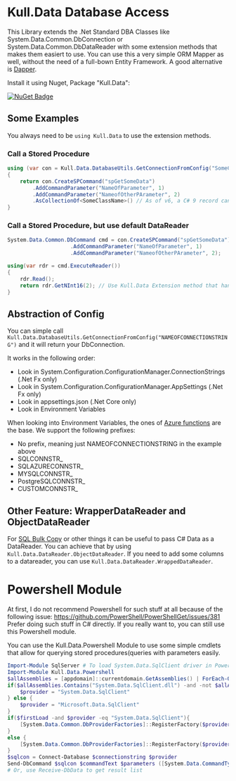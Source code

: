 ﻿# Kull.Data Database Access

This Library extends the .Net Standard DBA Classes like System.Data.Common.DbConnection or System.Data.Common.DbDataReader
with some extension methods that makes them easiert to use. You can use this a very simple ORM Mapper as well, without 
the need of a full-bown Entity Framework. A good alternative is [Dapper](https://github.com/StackExchange/Dapper). 

Install it using Nuget, Package "Kull.Data":

[![NuGet Badge](https://buildstats.info/nuget/Kull.Data)](https://www.nuget.org/packages/Kull.Data/)

## Some Examples

You always need to be `using Kull.Data` to use the extension methods.

### Call a Stored Procedure

```C#
using (var con = Kull.Data.DatabaseUtils.GetConnectionFromConfig("SomeConfigConnstr"))
{
    return con.CreateSPCommand("spGetSomeData")
        .AddCommandParameter("NameOfParameter", 1)
        .AddCommandParameter("NameofOtherPArameter", 2)
        .AsCollectionOf<SomeClassName>() // As of v6, a C# 9 record can be used here
}
```

### Call a Stored Procedure, but use default DataReader

```C#
System.Data.Common.DbCommand cmd = con.CreateSPCommand("spGetSomeData")
                    .AddCommandParameter("NameOfParameter", 1)
                    .AddCommandParameter("NameofOtherPArameter", 2);

using(var rdr = cmd.ExecuteReader())
{
    rdr.Read();
    return rdr.GetNInt16(2); // Use Kull.Data Extension method that handles null-values for you (No System.DBNull Checking anymore...)
}
```

## Abstraction of Config 

You can simple call `Kull.Data.DatabaseUtils.GetConnectionFromConfig("NAMEOFCONNECTIONSTRING")` and it will return your DbConnection. 

It works in the following order:

 - Look in System.Configuration.ConfigurationManager.ConnectionStrings (.Net Fx only)
 - Look in System.Configuration.ConfigurationManager.AppSettings (.Net Fx only)
 - Look in appsettings.json (.Net Core only)
 - Look in Environment Variables

When looking into Environment Variables, the ones of [Azure functions](https://azure.microsoft.com/en-us/blog/windows-azure-web-sites-how-application-strings-and-connection-strings-work/) are the base.
We support the following prefixes:

 - No prefix, meaning just NAMEOFCONNECTIONSTRING in the example above 
 - SQLCONNSTR_
 - SQLAZURECONNSTR_
 - MYSQLCONNSTR_
 - PostgreSQLCONNSTR_
 - CUSTOMCONNSTR_ 


## Other Feature: WrapperDataReader and ObjectDataReader

For [SQL Bulk Copy](https://docs.microsoft.com/de-de/dotnet/api/system.data.sqlclient.sqlbulkcopy?view=netframework-4.7.2) or other things it can
be useful to pass C# Data as a DataReader. You can achieve that by using `Kull.Data.DataReader.ObjectDataReader`. If you need to add some columns 
to a datareader, you can use `Kull.Data.DataReader.WrappedDataReader`.


# Powershell Module

At first, I do not recommend Powershell for such stuff at all because of the following issue: https://github.com/PowerShell/PowerShellGet/issues/381
Prefer doing such stuff in C# directly. If you really want to, you can still use this Powershell module.

You can use the Kull.Data.Powershell Module to use some simple cmdlets that allow for querying stored procedures(queries with parameters easily.

```powershell
Import-Module SqlServer # To load System.Data.SqlClient driver in Powershell 6.2+
Import-Module Kull.Data.Powershell 
$allAssemblies = [appdomain]::currentdomain.GetAssemblies() | ForEach-Object { [IO.Path]::GetFileName($_.Location) } # we try to be ready when SqlServer Module uses Microsoft.Data.SqlClient
if($allAssemblies.Contains("System.Data.SqlClient.dll") -and -not $allAssemblies.Contains("Microsoft.Data.SqlClient.dll")){
    $provider = "System.Data.SqlClient"
} else {
    $provider = "Microsoft.Data.SqlClient"
}
if($firstLoad -and $provider -eq "System.Data.SqlClient"){
    [System.Data.Common.DbProviderFactories]::RegisterFactory($provider, [System.Data.SqlClient.SqlClientFactory]::Instance)
}
else {
    [System.Data.Common.DbProviderFactories]::RegisterFactory($provider, [Microsoft.Data.SqlClient.SqlClientFactory]::Instance)
}
$sqlcon = Connect-Database $connectionstring $provider
Send-DbCommand $sqlcon $commandText $parameters ([System.Data.CommandType]::StoredProcedure)
# Or, use Receive-DbData to get result list
```

